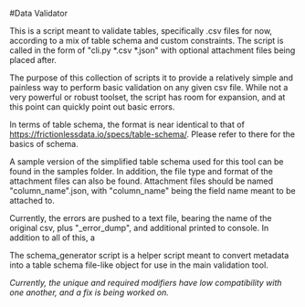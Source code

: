 #Data Validator

This is a script meant to validate tables, specifically .csv files for now, according to a mix of table schema and custom constraints. The script is called in the form of "cli.py *.csv *.json" with optional attachment files being placed after.

The purpose of this collection of scripts it to provide a relatively simple and painless way to perform basic validation on any given csv file. While not a very powerful or robust toolset, the script has room for expansion, and at this point can quickly point out basic errors.

In terms of table schema, the format is near identical to that of https://frictionlessdata.io/specs/table-schema/. Please refer to there for the basics of schema.

A sample version of the simplified table schema used for this tool can be found in the samples folder. In addition, the file type and format of the attachment files can also be found. Attachment files should be named "column_name".json, with "column_name" being the field name meant to be attached to.

Currently, the errors are pushed to a text file, bearing the name of the original csv, plus "_error_dump", and additional printed to console. In addition to all of this, a

The schema_generator script is a helper script meant to convert metadata into a table schema file-like object for use in the main validation tool.


*Currently, the unique and required modifiers have low compatibility with one another, and a fix is being worked on.*
